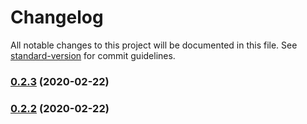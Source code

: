 # Changelog

All notable changes to this project will be documented in this file. See [standard-version](https://github.com/conventional-changelog/standard-version) for commit guidelines.

### [0.2.3](https://github.com/ivan-rozhon/http-mocks/compare/v0.2.2...v0.2.3) (2020-02-22)

### [0.2.2](https://github.com/ivan-rozhon/http-mocks/compare/v0.0.0...v0.2.2) (2020-02-22)
